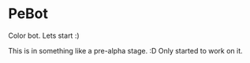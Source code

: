 PeBot
=====

Color bot.
Lets start :)

This is in something like a pre-alpha stage. :D Only started to work on it. 
